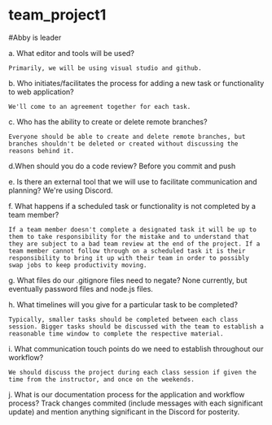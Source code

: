 # team_project1

#Abby is leader

a. What editor and tools will be used?
    
    Primarily, we will be using visual studio and github.

b. Who initiates/facilitates the process for adding a new task or functionality to web application?
    
    We'll come to an agreement together for each task.
    
c. Who has the ability to create or delete remote branches?

    Everyone should be able to create and delete remote branches, but branches shouldn't be deleted or created without discussing the reasons behind it.

d.When should you do a code review?
    Before you commit and push
    
e. Is there an external tool that we will use to facilitate communication and planning?
    We're using Discord.
    
f. What happens if a scheduled task or functionality is not completed by a team member?

    If a team member doesn't complete a designated task it will be up to them to take responsibility for the mistake and to understand that they are subject to a bad team review at the end of the project. If a team member cannot follow through on a scheduled task it is their responsibility to bring it up with their team in order to possibly swap jobs to keep productivity moving.

g. What files do our .gitignore files need to negate?
    None currently, but eventually password files and node.js files.
    
h. What timelines will you give for a particular task to be completed?

    Typically, smaller tasks should be completed between each class session. Bigger tasks should be discussed with the team to establish a reasonable time window to complete the respective material.
    
i. What communication touch points do we need to establish throughout our workflow?

    We should discuss the project during each class session if given the time from the instructor, and once on the weekends.

j. What is our documentation process for the application and workflow process?
    Track changes commited (include messages with each significant update) and mention anything significant in the Discord for posterity. 
